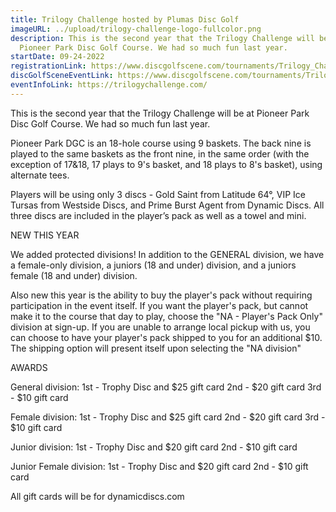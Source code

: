 ```yaml
---
title: Trilogy Challenge hosted by Plumas Disc Golf
imageURL: ../upload/trilogy-challenge-logo-fullcolor.png
description: This is the second year that the Trilogy Challenge will be at
  Pioneer Park Disc Golf Course. We had so much fun last year.
startDate: 09-24-2022
registrationLink: https://www.discgolfscene.com/tournaments/Trilogy_Challenge_hosted_by_Plumas_Disc_Golf_2022
discGolfSceneEventLink: https://www.discgolfscene.com/tournaments/Trilogy_Challenge_hosted_by_Plumas_Disc_Golf_2022
eventInfoLink: https://trilogychallenge.com/
---
```

This is the second year that the Trilogy Challenge will be at Pioneer Park Disc Golf Course. We had so much fun last year.

Pioneer Park DGC is an 18-hole course using 9 baskets. The back nine is played to the same baskets as the front nine, in the same order (with the exception of 17&18, 17 plays to 9's basket, and 18 plays to 8's basket), using alternate tees.

Players will be using only 3 discs - Gold Saint from Latitude 64°, VIP Ice Tursas from Westside Discs, and Prime Burst Agent from Dynamic Discs. All three discs are included in the player’s pack as well as a towel and mini.

NEW THIS YEAR

We added protected divisions! In addition to the GENERAL division, we have a female-only division, a juniors (18 and under) division, and a juniors female (18 and under) division.

Also new this year is the ability to buy the player's pack without requiring participation in the event itself. If you want the player's pack, but cannot make it to the course that day to play, choose the "NA - Player's Pack Only" division at sign-up. If you are unable to arrange local pickup with us, you can choose to have your player's pack shipped to you for an additional $10. The shipping option will present itself upon selecting the "NA division"

AWARDS

General division:
1st - Trophy Disc and $25 gift card
2nd - $20 gift card
3rd - $10 gift card

Female division:
1st - Trophy Disc and $25 gift card
2nd - $20 gift card
3rd - $10 gift card

Junior division:
1st - Trophy Disc and $20 gift card
2nd - $10 gift card

Junior Female division:
1st - Trophy Disc and $20 gift card
2nd - $10 gift card

All gift cards will be for dynamicdiscs.com